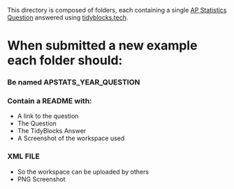 This directory is composed of folders, each containing a single [AP Statistics Question](https://apstudents.collegeboard.org/courses/ap-statistics/free-response-questions-by-year) answered using [tidyblocks.tech](tidyblocks.tech).

# When submitted a new example each folder should:
### Be named APSTATS_YEAR_QUESTION
### Contain a README with:
* A link to the question
* The Question
* The TidyBlocks Answer
* A Screenshot of the workspace used
### XML FILE 
* So the workspace can be uploaded by others
* PNG Screenshot

